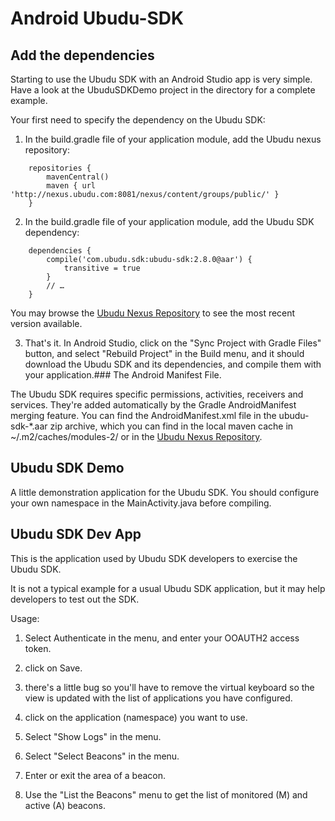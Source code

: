 <!-- -*- mode:markdown;coding:utf-8 -*- -->

# Android Ubudu-SDK

## Add the dependencies

Starting to use the Ubudu SDK with an Android Studio app is very simple.
Have a look at the UbuduSDKDemo project in the directory for a complete example.

Your first need to specify the dependency on the Ubudu SDK:

1) In the build.gradle file of your application module, add the Ubudu nexus repository:

```
    repositories {
        mavenCentral()
        maven { url 'http://nexus.ubudu.com:8081/nexus/content/groups/public/' }
    }
```

2) In the build.gradle file of your application module, add the Ubudu SDK dependency:

```
    dependencies {
        compile('com.ubudu.sdk:ubudu-sdk:2.8.0@aar') {
            transitive = true
        }
        // …
    }
```

  You may browse the
  [Ubudu Nexus Repository](http://nexus.ubudu.com:8081/nexus/content/groups/public//com/ubudu/sdk/ubudu-sdk/)
  to see the most recent version available.
  
3) That's it.  In Android Studio, click on the "Sync Project with
   Gradle Files" button, and select "Rebuild Project"  in the Build
   menu, and it should download the Ubudu SDK and its dependencies,
   and compile them with your application.### The Android Manifest File.

The Ubudu SDK requires specific permissions, activities, receivers and
services.  They're added automatically by the Gradle AndroidManifest
merging feature.  You can find the AndroidManifest.xml file in the
ubudu-sdk-*.aar zip archive, which you can find in the local maven
cache in ~/.m2/caches/modules-2/ or in the
[Ubudu Nexus Repository](http://nexus.ubudu.com:8081/nexus/content/groups/public//com/ubudu/sdk/ubudu-sdk/).

## Ubudu SDK Demo 

A little demonstration application for the Ubudu SDK.  You should
configure your own namespace in the MainActivity.java before
compiling.


## Ubudu SDK Dev App

This is the application used by Ubudu SDK developers to exercise the
Ubudu SDK.

It is not a typical example for a usual Ubudu SDK application, but it
may help developers to test out the SDK.

Usage:

1. Select Authenticate in the menu, and enter your OOAUTH2 access token.

2. click on Save.

3. there's a little bug so you'll have to remove the virtual keyboard
   so the view is updated with the list of applications you have
   configured.

4. click on the application (namespace) you want to use.

5. Select "Show Logs" in the menu.

6. Select "Select Beacons" in the menu.

7. Enter or exit the area of a beacon.

8. Use the "List the Beacons" menu to get the list of monitored (M)
   and active (A) beacons.

<!-- ======================================================== -->

